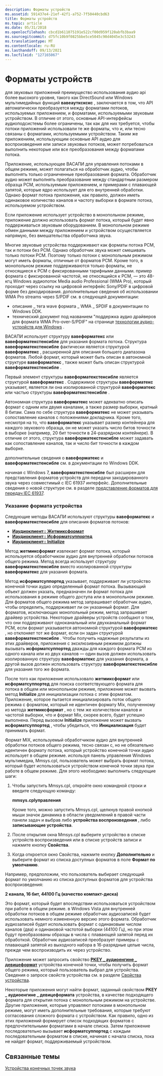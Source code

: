 ```yaml
---
description: Форматы устройств
ms.assetid: 591437e4-21ef-42f1-a752-7f50440cbd63
title: Форматы устройств
ms.topic: article
ms.date: 05/31/2018
ms.openlocfilehash: cbcd1b611075191e522cf00d959f120abfb3baa9
ms.sourcegitcommit: d75fc10b9f0825bbe5ce5045c90d4045e3c53243
ms.translationtype: MT
ms.contentlocale: ru-RU
ms.lasthandoff: 09/13/2021
ms.locfileid: "127165067"
---
```

# <a name="device-formats"></a>Форматы устройств

для звуковых приложений преимущество использования аудио api более высокого уровня, такого как DirectSound или Windows мультимедийных функций **вавеауткскскс** , заключается в том, что API автоматически преобразуется между форматами потоков, используемых приложением, и форматами, используемыми звуковым устройством. В отличие от этого, основные API-интерфейсы аудиоподсистемы более ограничены, так как для них требуется, чтобы потоки приложений использовали те же форматы, что и, или тесно связаны с форматами, используемыми устройством. Таким же приложениям, использующим основные API аудио для воспроизведения или записи звуковых потоков, может потребоваться выполнить некоторые или все преобразования между форматами потока.

Приложение, использующее ВАСАПИ для управления потоками в общем режиме, может полагаться на обработчик аудио, чтобы выполнять только ограниченные преобразования формата. Обработчик аудио может выполнять преобразование между стандартным размером образца PCM, используемым приложением, и примерами с плавающей запятой, которые ядро использует для его внутренней обработки. Однако формат потока приложения, как правило, должен иметь одинаковое количество каналов и частоту выборки в формате потока, используемом устройством.

Если приложение использует устройство в монопольном режиме, приложение должно использовать формат потока, который будет явно поддерживаться звуковым оборудованием. В монопольном режиме обмен данными между приложением и устройством осуществляется напрямую, без вмешательства обработчика звука.

Многие звуковые устройства поддерживают как форматы потока PCM, так и потоки без PCM. Однако обработчик звука может смешивать только потоки PCM. Поэтому только потоки с монопольным режимом могут иметь форматы, отличные от форматов PCM. Кроме того, в монопольном режиме поддерживаются только форматы, не относящиеся к PCM с фиксированными тарифными данными. пример формата с фиксированной частотой, не относящийся к PCM, — это 48-кгц Windows аудиопоток Media audio Professional (WMA Pro), который проходит через ссылку на цифровой интерфейс Sony/PDIF в цифровой форме без декодирования. дополнительные сведения об использовании WMA Pro streams через S/PDIF см. в следующей документации:

-   описание \_ тега wave формата \_ WMA \_ SPDIF в документации по Windows DDK.
-   технический документ под названием "поддержка аудио драйверов для формата WMA Pro-over-S/PDIF" на странице [технологии аудио-устройств для Windows](https://www.microsoft.com/whdc/device/audio/default.mspx) .

ВАСАПИ использует структуру **вавеформатекс** или **вавеформатекстенсибле** для указания формата потока. Структура **вавеформатекстенсибле** фактически является структурой **вавеформатекс** , расширенной для описания большего диапазона форматов. Любой формат, который может быть описан в автономной структуре **вавеформатекс** , также может быть описан структурой **вавеформатекстенсибле** .

Первый элемент структуры **вавеформатекстенсибле** является структурой **вавеформатекс** . Содержимое структуры **вавеформатекс** указывает, является ли она изолированной структурой **вавеформатекс** или частью структуры **вавеформатекстенсибле** .

Автономная структура **вавеформатекс** может адекватно описать формат с одним или двумя каналами, а также размер выборки, кратный 8 битам. Сама по себе структура **вавеформатекс** не может указывать сопоставление каналов с положениями докладчика. Кроме того, несмотря на то, что **вавеформатекс** указывает размер контейнера для каждого звукового образца, он не может указать число битов точности в выборке (например, 20 бит точности в 24-разрядном контейнере). В отличие от этого, структура **вавеформатекстенсибле** может задавать как сопоставление каналов, так и число бит точности в каждом выборке.

дополнительные сведения о **вавеформатекс** и **вавеформатекстенсибле** см. в документации по Windows DDK.

начиная с Windows 7, **вавеформатекстенсибле** был расширен для представления форматов устройств для передачи закодированного звука через совместимый с IEC 61937 интерфейс. Дополнительные сведения о новой структуре см. в разделе [представление форматов для передач IEC 61937](representing-formats-for-iec-61937-transmissions.md).

### <a name="specifying-the-device-format"></a>Указание формата устройства

Следующие методы ВАСАПИ используют структуры **вавеформатекс** и **вавеформатекстенсибле** для описания форматов потоков:

-   [**Иаудиоклиент:: Жетмиксформат**](/windows/desktop/api/Audioclient/nf-audioclient-iaudioclient-getmixformat)
-   [**Иаудиоклиент:: Исформатсуппортед**](/windows/desktop/api/Audioclient/nf-audioclient-iaudioclient-isformatsupported)
-   [**Иаудиоклиент:: Initialize**](/windows/desktop/api/Audioclient/nf-audioclient-iaudioclient-initialize)

Метод **жетмиксформат** извлекает формат потока, который используется обработчиком аудио для внутренней обработки потоков общего режима. Метод всегда использует структуру **вавеформатекстенсибле** вместо изолированной структуры **вавеформатекс** для указания формата.

Метод **исформатсуппортед** указывает, поддерживает ли устройство конечной точки аудио определенный формат потока. Вызывающий объект должен указать, предназначен ли формат потока для использования в режиме общего доступа или в монопольном режиме. Для форматов общего режима метод запрашивает обработчик аудио, чтобы определить, поддерживает ли он указанный формат. Для форматов, исключающих монопольный режим, метод запрашивает драйвер устройства. Некоторые драйверы устройств сообщают о том, что они поддерживают одноканальный или двухканальный формат PCM, если формат указывается автономной структурой **вавеформатекс** , но отклоняет тот же формат, если он задан структурой **вавеформатекстенсибле** . Чтобы получить надежные результаты из этих драйверов, приложения с эксклюзивным режимом должны вызывать **исформатсуппортед** дважды для каждого формата PCM из одного канала или из двух каналов — один вызов должен использовать изолированную структуру **вавеформатекс** для указания формата, а другой вызов должен использовать структуру **вавеформатекстенсибле** для указания того же формата.

После того как приложение использовало **жетмиксформат** или **исформатсуппортед** для поиска соответствующего формата для потока в общем или монопольном режиме, приложение может вызвать метод **Initialize** для инициализации потока с этим форматом. Приложение, которое пытается инициализировать поток общего режима с форматом, который не идентичен формату Mix, полученному из метода **жетмиксформат** , но с тем же количеством каналов и частотой выборки, что и формат Mix, скорее всего, будет успешно выполнена. Перед вызовом **Initialize** приложение может вызвать **исформатсуппортед** , чтобы убедиться, что **Инициализация** будет принимать формат.

Формат MIX, используемый обработчиком аудио для внутренней обработки потоков общего режима, тесно связан с, но не обязательно идентичен формату потока, который устройство конечной точки аудио использует в общем режиме. используя панель управления Windows мультимедиа, Mmsys.cpl, пользователь может выбрать формат потока, который будет использоваться устройством конечной точки звука при работе в общем режиме. Для этого необходимо выполнить следующие шаги:

1.  Чтобы запустить Mmsys.cpl, откройте окно командной строки и введите следующую команду:

    **mmsys.cplуправления**

    Кроме того, можно запустить Mmsys.cpl, щелкнув правой кнопкой мыши значок динамика в области уведомлений в правой части панели задач и выбрав либо **устройства воспроизведения** , либо **записывающие устройства**.

2.  После открытия окна Mmsys.cpl выберите устройство в списке устройств воспроизведения или в списке устройств записи и нажмите кнопку **Свойства**.
3.  Когда откроется окно Свойства, нажмите кнопку **Дополнительно** и выберите формат из списка доступных форматов в поле **Формат по умолчанию**.

Например, предположим, что пользователь выбирает следующий формат по умолчанию из списка доступных форматов для устройства воспроизведения:

**2 канала, 16 бит, 44100 Гц (качество компакт-диска)**

Это формат, который будет впоследствии использоваться устройством при работе в общем режиме. в Windows Vista для внутренней обработки потоков в общем режиме обработчик аудиозаписей будет использовать немного измененную версию этого формата. Обработчик аудиозаписей будет использовать формат с одинаковым числом каналов (два) и одинаковой частотой выборки (44100 Гц), но при этом будут преобразованы образцы в числа с плавающей запятой перед их обработкой. Обработчик аудиозаписей преобразует примеры с плавающей запятой из выходного набора в 16-разрядные целые числа, прежде чем воспроизводить их через устройство.

Приложение может запросить свойство [**PKEY \_ аудиоенгине \_ девицеформат**](pkey-audioengine-deviceformat.md) устройства конечной точки, чтобы получить формат общего режима, который пользователь выбрал для устройства. Сведения о запросе свойств устройства см. в разделе [Свойства устройства](device-properties.md).

Некоторые приложения могут найти формат, заданный свойством **PKEY \_ аудиоенгине \_ девицеформата** устройства, в качестве подходящего формата для открытия потока с монопольным режимом на устройстве. Другие приложения, которые управляют потоками в монопольном режиме, могут иметь дополнительные требования, которые требуют согласования сложного формата с устройством. Как правило, одно из этих приложений формирует список подходящих форматов с предпочтительными форматами в начале списка. Затем приложение последовательно вызывает **исформатсуппортед** с каждым последовательным форматом в списке, начиная с начала списка, пока не найдет формат, поддерживаемый устройством.

## <a name="related-topics"></a>Связанные темы

<dl> <dt>

[Устройства конечных точек звука](audio-endpoint-devices.md)
</dt> </dl>

 

 



